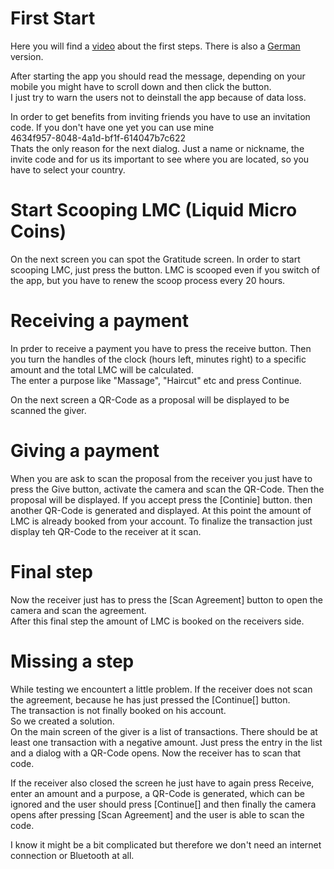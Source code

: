# First Start


Here you will find a [video](https://youtu.be/tJKrkFiTHNc) about the first steps.
There is also a [German](https://youtu.be/52od5pRs2Ns) version.  

After starting the app you should read the message, depending on your mobile you might have to scroll down and then click the button.   
I just try to warn the users not to deinstall the app because of data loss.   

In order to get benefits from inviting friends you have to use an invitation code. If you don't have one yet you can use mine   
4634f957-8048-4a1d-bf1f-614047b7c622   
Thats the only reason for the next dialog. Just a name or nickname, the invite code and for us its important to see where you are located, so you have to select your country.  

# Start Scooping LMC (Liquid Micro Coins)
On the next screen you can spot the Gratitude screen. In order to start scooping LMC, just press the button. LMC is scooped even if you switch of the app, but you have to renew the scoop process every 20 hours. 

# Receiving a payment
In prder to receive a payment you have to press the receive button. Then you turn the handles of the clock (hours left, minutes right) to a specific amount and the total LMC will be calculated.  
The enter a purpose like "Massage", "Haircut" etc and press Continue.  

On the next screen a QR-Code as a proposal will be displayed to be scanned the giver.  

# Giving a payment  
When you are ask to scan the proposal from the receiver you just have to press the Give button, activate the camera and scan the QR-Code. Then the proposal will be displayed. If you accept press the [Continie] button. then another QR-Code is generated and displayed. At this point the amount of LMC is already booked from your account. To finalize the transaction just display teh QR-Code to the receiver at it scan.

# Final step
Now the receiver just has to press the [Scan Agreement] button to open the camera and scan the agreement.   
After this final step the amount of LMC is booked on the receivers side.

# Missing a step
While testing we encountert a little problem.
If the receiver does not scan the agreement, because he has just pressed the [Continue[] button.  
The transaction is not finally booked on his account.  
So we created a solution.  
On the main screen of the giver is a list of transactions. There should be at least one transaction with a negative amount. Just press the entry in the list and a dialog with a QR-Code opens. Now the receiver has to scan that code.  

If the receiver also closed the screen he just have to again press Receive, enter an amount and a purpose, a QR-Code is generated, which can be ignored and the user should press [Continue[] and then finally the camera opens after pressing [Scan Agreement] and the user is able to scan the code.

I know it might be a bit complicated but therefore we don't need an internet connection or Bluetooth at all. 
